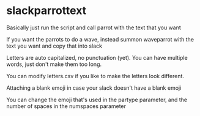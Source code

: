 # slackparrottext

Basically just run the script and call parrot with the text that you want

If you want the parrots to do a wave, instead summon waveparrot with the text you want and copy that into slack

Letters are auto capitalized, no punctuation (yet). You can have multiple words, just don't make them
too long.

You can modify letters.csv if you like to make the letters look different.

Attaching a blank emoji in case your slack doesn't have a blank emoji

You can change the emoji that's used in the partype parameter, and the number of spaces in the numspaces parameter
